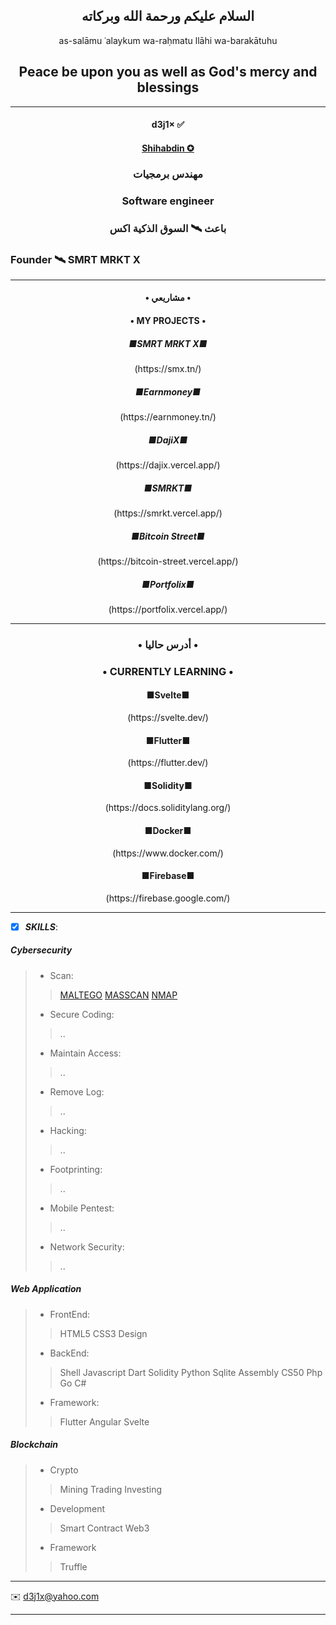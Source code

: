 <h2 align="center">  السلام عليكم ورحمة الله وبركاته </h2>

<p align="center">as-salāmu ʿalaykum wa-raḥmatu llāhi wa-barakātuhu </p>

<h2 align="center">  Peace be upon you as well as God's mercy and blessings </h1>

---

<h4 align="center"> d3j1× ✅</h4>

<h4  align="center"><a href="https://shihabdin.tn" target="_blank">Shihabdin ✪</a></h4>
  

<h3 align="center">مهندس برمجيات</h3>



<h3 align="center">Software engineer</h3>   

<h3 align="center">باعث 🛰 السوق الذكية اكس</h3>



<h3>Founder 🛰 SMRT MRKT X</h3>




-----

<h4 align="center"> • مشاريعي • </h4>

<h4 align="center"> • MY PROJECTS • </h4>

<h5 align="center">■SMRT MRKT X■</h5>
  
<p align="center">(https://smx.tn/)</p>

<h5 align="center">■Earnmoney■</h5>
  
<p align="center">(https://earnmoney.tn/)</p>
  
<h5 align="center">■DajiX■</h5>
  
<p align="center">(https://dajix.vercel.app/)</p>

<h5 align="center">■SMRKT■</h5>

<p align="center">(https://smrkt.vercel.app/)</p>

<h5 align="center">■Bitcoin Street■</h5>
  
<p align="center">(https://bitcoin-street.vercel.app/)</p>

<h5 align="center">■Portfolix■</h5>
  
<p align="center">(https://portfolix.vercel.app/)</p>


-----


<h3 align="center"> • أدرس حاليا • </h2>

<h3 align="center"> • CURRENTLY LEARNING • </h4>
  
<h4 align="center">■Svelte■</h3>
  
<p align="center">(https://svelte.dev/)</p>

<h4 align="center">■Flutter■</h3>

<p align="center">(https://flutter.dev/)</p>

<h4 align="center">■Solidity■</h4>
  
<p align="center">(https://docs.soliditylang.org/)</p>

<h4 align="center">■Docker■</h4>
  
<p align="center">(https://www.docker.com/)</p>

<h4 align="center">■Firebase■</h4>
  
<p align="center">(https://firebase.google.com/)</p>




-----

- [x] ***SKILLS***:

##### Cybersecurity


> - Scan:
>> [MALTEGO](https://www.maltego.com/)
>> [MASSCAN](https://github.com/robertdavidgraham/masscan)
>> [NMAP](https://nmap.org)
> - Secure Coding:
>> ..
> - Maintain Access:
>> ..  
> - Remove Log:
>> ..
> - Hacking:
>> ..
> - Footprinting:
>> .. 
> - Mobile Pentest:
>> ..
> - Network Security:
>> ..


##### Web Application 


> - FrontEnd:
>>HTML5 CSS3 Design
> - BackEnd:
>>Shell Javascript Dart Solidity Python Sqlite Assembly CS50 Php Go C#
> - Framework:
>>Flutter Angular  Svelte


##### Blockchain


> - Crypto
>> Mining Trading Investing
>
> - Development
>> Smart Contract  Web3
>
> - Framework 
>> Truffle


-----



✉️    <d3j1x@yahoo.com> 


-----




<!---
d3j1x/d3j1x is a ✨ special ✨ repository because its `README.md` (this file) appears on your GitHub profile.
You can click the Preview link to take a look at your changes.
--->
